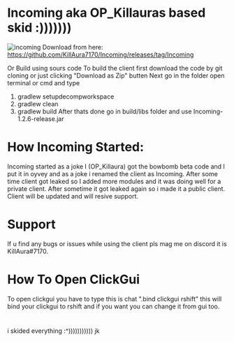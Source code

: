 # Incoming aka OP_Killauras based skid :)))))))
![incoming](https://user-images.githubusercontent.com/83659309/144625711-f1d1abf1-5583-489a-988f-468e898aa60b.png)
Download from here: https://github.com/KillAura7170/Incoming/releases/tag/Incoming

Or Build using sours code
To build the client first download the code by git cloning or just clicking "Download as Zip" butten
Next go in the folder open terminal or cmd and type
1) gradlew setupdecompworkspace
2) gradlew clean
3) gradlew build
After thats done go in build/libs folder and use Incoming-1.2.6-release.jar

# How Incoming Started:
Incoming started as a joke I (OP_Killaura) got the bowbomb beta code and I put it in oyvey and as a joke i renamed the client as Incoming. After some time client got leaked so I added more modules and it was doing well for a private client. After sometime it got leaked again so i made it a public client. Client will be updated and will resive support.

# Support
If u find any bugs or issues while using the client pls mag me on discord it is KillAura#7170.

# How To Open ClickGui
To open clickgui you have to type this is chat ".bind clickgui rshift" this will bind your clickgui to rshift and if you want you can change it from gui too.

# 
i skided everything :^)))))))))))
jk
